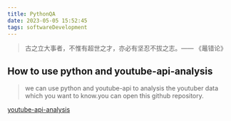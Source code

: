 ```yaml
---
title: PythonQA
date: 2023-05-05 15:52:45
tags: softwareDevelopment
---
```



> 古之立大事者，不惟有超世之才，亦必有坚忍不拔之志。—— 《鼂错论》

## How to use python and youtube-api-analysis

>we can use python and youtube-api to analysis the youtuber data which you want to know.you can open this github repository.


[youtube-api-analysis](https://github.com/thu-vu92/youtube-api-analysis)
